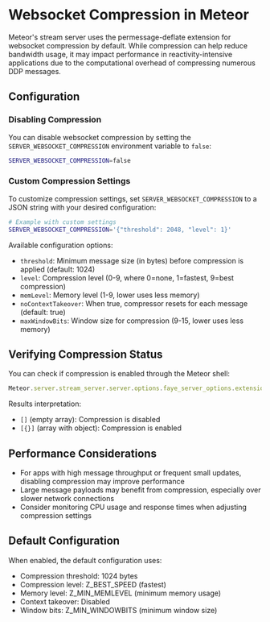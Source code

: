 # Websocket Compression in Meteor

Meteor's stream server uses the permessage-deflate extension for websocket compression by default. While compression can help reduce bandwidth usage, it may impact performance in reactivity-intensive applications due to the computational overhead of compressing numerous DDP messages.

## Configuration

### Disabling Compression

You can disable websocket compression by setting the `SERVER_WEBSOCKET_COMPRESSION` environment variable to `false`:

```bash
SERVER_WEBSOCKET_COMPRESSION=false
```

### Custom Compression Settings

To customize compression settings, set `SERVER_WEBSOCKET_COMPRESSION` to a JSON string with your desired configuration:

```bash
# Example with custom settings
SERVER_WEBSOCKET_COMPRESSION='{"threshold": 2048, "level": 1}'
```

Available configuration options:

- `threshold`: Minimum message size (in bytes) before compression is applied (default: 1024)
- `level`: Compression level (0-9, where 0=none, 1=fastest, 9=best compression)
- `memLevel`: Memory level (1-9, lower uses less memory)
- `noContextTakeover`: When true, compressor resets for each message (default: true)
- `maxWindowBits`: Window size for compression (9-15, lower uses less memory)

## Verifying Compression Status

You can check if compression is enabled through the Meteor shell:

```javascript
Meteor.server.stream_server.server.options.faye_server_options.extensions
```

Results interpretation:
- `[]` (empty array): Compression is disabled
- `[{}]` (array with object): Compression is enabled

## Performance Considerations

- For apps with high message throughput or frequent small updates, disabling compression may improve performance
- Large message payloads may benefit from compression, especially over slower network connections
- Consider monitoring CPU usage and response times when adjusting compression settings

## Default Configuration

When enabled, the default configuration uses:
- Compression threshold: 1024 bytes
- Compression level: Z_BEST_SPEED (fastest)
- Memory level: Z_MIN_MEMLEVEL (minimum memory usage)
- Context takeover: Disabled
- Window bits: Z_MIN_WINDOWBITS (minimum window size)
